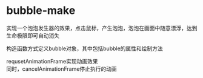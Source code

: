 # bubble-make

实现一个泡泡发生器的效果，点击鼠标，产生泡泡，泡泡在画面中随意漂浮，达到生命极限即可自动消失

构造函数方式定义bubble对象，其中包括bubble的属性和绘制方法  

requsetAnimationFrame实现动画效果  
同时，cancelAnimationFrame停止执行的动画